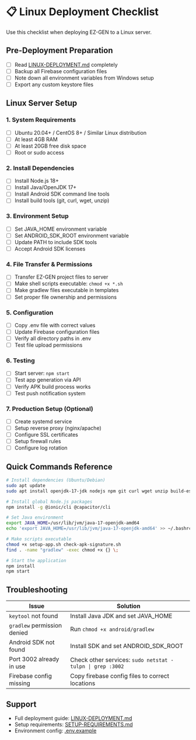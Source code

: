 # 📋 Linux Deployment Checklist

Use this checklist when deploying EZ-GEN to a Linux server.

## Pre-Deployment Preparation

- [ ] Read [LINUX-DEPLOYMENT.md](LINUX-DEPLOYMENT.md) completely
- [ ] Backup all Firebase configuration files
- [ ] Note down all environment variables from Windows setup
- [ ] Export any custom keystore files

## Linux Server Setup

### 1. System Requirements
- [ ] Ubuntu 20.04+ / CentOS 8+ / Similar Linux distribution
- [ ] At least 4GB RAM
- [ ] At least 20GB free disk space
- [ ] Root or sudo access

### 2. Install Dependencies
- [ ] Install Node.js 18+
- [ ] Install Java/OpenJDK 17+
- [ ] Install Android SDK command line tools
- [ ] Install build tools (git, curl, wget, unzip)

### 3. Environment Setup
- [ ] Set JAVA_HOME environment variable
- [ ] Set ANDROID_SDK_ROOT environment variable
- [ ] Update PATH to include SDK tools
- [ ] Accept Android SDK licenses

### 4. File Transfer & Permissions
- [ ] Transfer EZ-GEN project files to server
- [ ] Make shell scripts executable: `chmod +x *.sh`
- [ ] Make gradlew files executable in templates
- [ ] Set proper file ownership and permissions

### 5. Configuration
- [ ] Copy .env file with correct values
- [ ] Update Firebase configuration files
- [ ] Verify all directory paths in .env
- [ ] Test file upload permissions

### 6. Testing
- [ ] Start server: `npm start`
- [ ] Test app generation via API
- [ ] Verify APK build process works
- [ ] Test push notification system

### 7. Production Setup (Optional)
- [ ] Create systemd service
- [ ] Setup reverse proxy (nginx/apache)
- [ ] Configure SSL certificates
- [ ] Setup firewall rules
- [ ] Configure log rotation

## Quick Commands Reference

```bash
# Install dependencies (Ubuntu/Debian)
sudo apt update
sudo apt install openjdk-17-jdk nodejs npm git curl wget unzip build-essential

# Install global Node.js packages
npm install -g @ionic/cli @capacitor/cli

# Set Java environment
export JAVA_HOME=/usr/lib/jvm/java-17-openjdk-amd64
echo 'export JAVA_HOME=/usr/lib/jvm/java-17-openjdk-amd64' >> ~/.bashrc

# Make scripts executable
chmod +x setup-app.sh check-apk-signature.sh
find . -name "gradlew" -exec chmod +x {} \;

# Start the application
npm install
npm start
```

## Troubleshooting

| Issue | Solution |
|-------|----------|
| `keytool` not found | Install Java JDK and set JAVA_HOME |
| `gradlew` permission denied | Run `chmod +x android/gradlew` |
| Android SDK not found | Install SDK and set ANDROID_SDK_ROOT |
| Port 3002 already in use | Check other services: `sudo netstat -tulpn \| grep :3002` |
| Firebase config missing | Copy firebase config files to correct locations |

## Support

- Full deployment guide: [LINUX-DEPLOYMENT.md](LINUX-DEPLOYMENT.md)
- Setup requirements: [SETUP-REQUIREMENTS.md](SETUP-REQUIREMENTS.md)
- Environment config: [.env.example](.env.example)
